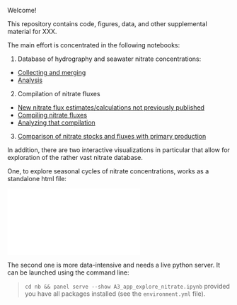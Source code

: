 Welcome!

This repository contains code, figures, data, and other supplemental material for XXX.

The main effort is concentrated in the following notebooks:
1. Database of hydrography and seawater nitrate concentrations:
  - [Collecting and merging](nb/A1_compile_nitrate.ipynb)
  - [Analysis](nb/A2_analyze_nitrate.ipynb)
2. Compilation of nitrate fluxes
  - [New nitrate flux estimates/calculations not previously published](nb/B0_new_estimates.ipynb)
  - [Compiling nitrate fluxes](nb/B1_compile_fluxes.ipynb)
  - [Analyzing that compilation](nb/B2_analyze_fluxes.ipynb)
3. [Comparison of nitrate stocks and fluxes with primary production](nb/C_primary_production.ipynb)

In addition, there are two interactive visualizations in particular that allow for exploration of the rather vast nitrate database.

One, to explore seasonal cycles of nitrate concentrations, works as a standalone html file:

![](nb_fig/FIGURE_NO3-COMP_chart_seasonal_cycle.html)

The second one is more data-intensive and needs a live python server. It can be launched using the command line:
> `cd nb && panel serve --show A3_app_explore_nitrate.ipynb`
provided you have all packages installed (see the `environment.yml` file).
